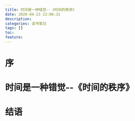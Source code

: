 ```yaml
---
title: 时间是一种错觉--《时间的秩序》
date: 2020-04-23 23:06:31
description: 
categories: 读书笔记
tags: [] 
toc: 
feature: 
---
```


# 序
<!-- more -->

# 时间是一种错觉--《时间的秩序》

# 结语
